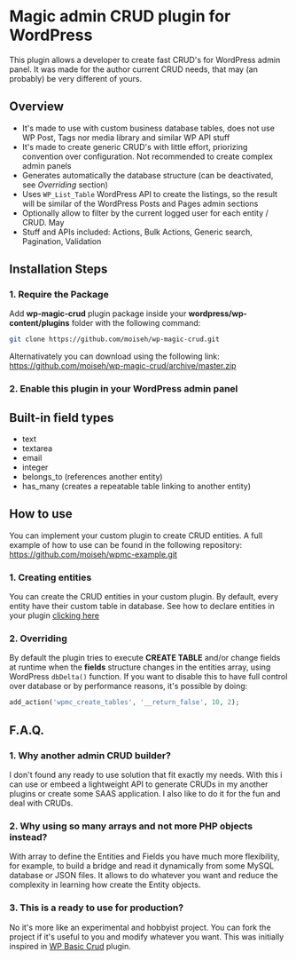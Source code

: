 # Magic admin CRUD plugin for WordPress

This plugin allows a developer to create fast CRUD's for WordPress admin panel. It was made for the author current CRUD needs, that may (an probably) be very different of yours.

## Overview

* It's made to use with custom business database tables, does not use WP Post, Tags nor media library and similar WP API stuff
* It's made to create generic CRUD's with little effort, priorizing convention over configuration. Not recommended to create complex admin panels
* Generates automatically the database structure (can be deactivated, see *Overriding* section)
* Uses `WP_List_Table` WordPress API to create the listings, so the result will be similar of the WordPress Posts and Pages admin sections
* Optionally allow to filter by the current logged user for each entity / CRUD. May
* Stuff and APIs included: Actions, Bulk Actions, Generic search, Pagination, Validation

## Installation Steps

### 1. Require the Package

Add **wp-magic-crud** plugin package inside your **wordpress/wp-content/plugins** folder with the following command:

```bash
git clone https://github.com/moiseh/wp-magic-crud.git
```

Alternativately you can download using the following link: https://github.com/moiseh/wp-magic-crud/archive/master.zip

### 2. Enable this plugin in your WordPress admin panel

## Built-in field types

* text
* textarea
* email
* integer
* belongs_to (references another entity)
* has_many (creates a repeatable table linking to another entity)

## How to use

You can implement your custom plugin to create CRUD entities.
A full example of how to use can be found in the following repository: https://github.com/moiseh/wpmc-example.git

### 1. Creating entities

You can create the CRUD entities in your custom plugin. By default, every entity have their custom table in database.
See how to declare entities in your plugin [clicking here](https://github.com/moiseh/wpmc-example/blob/master/wpmc-example.php)

### 2. Overriding

By default the plugin tries to execute **CREATE TABLE** and/or change fields at runtime when the **fields** structure changes in the entities array, using WordPress `dbDelta()` function. If you want to disable this to have full control over database or by performance reasons, it's possible by doing:

```php
add_action('wpmc_create_tables', '__return_false', 10, 2);
```

## F.A.Q.

### 1. Why another admin CRUD builder?

I don't found any ready to use solution that fit exactly my needs. With this i can use or embeed a lightweight API to generate CRUDs in my another plugins or create some SAAS application. I also like to do it for the fun and deal with CRUDs.

### 2. Why using so many arrays and not more PHP objects instead?

With array to define the Entities and Fields you have much more flexibility, for example, to build a bridge and read it dynamically from some MySQL database or JSON files. It allows to do whatever you want and reduce the complexity in learning how create the Entity objects.

### 3. This is a ready to use for production?

No it's more like an experimental and hobbyist project. You can fork the project if it's useful to you and modify whatever you want. This was initially inspired in [WP Basic Crud](https://wordpress.org/plugins/wp-basic-crud/) plugin.